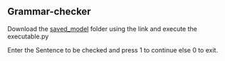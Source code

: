 ## Grammar-checker


Download the [saved_model](https://drive.google.com/drive/folders/1gBtM3ifYsrZ70ZmNW1hj-pb-dxvd2n3b?usp=sharing) folder using the link and execute the executable.py

Enter the Sentence to be checked and press 1 to continue else 0 to exit.
